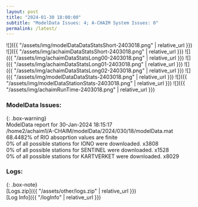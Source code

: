 ```yaml
---
layout: post
title: "2024-01-30 18:00:00"
subtitle: "ModelData Issues: 4; A-CHAIM System Issues: 0"
permalink: /latest/
---
```


![]({{ "/assets/img/modelDataDataStatsShort-2403018.png" | relative_url }})
![]({{ "/assets/img/achaimDataStatsShort-2403018.png" | relative_url }})
![]({{ "/assets/img/achaimDataStatsLong00-2403018.png" | relative_url }})
![]({{ "/assets/img/achaimDataStatsLong01-2403018.png" | relative_url }})
![]({{ "/assets/img/achaimDataStatsLong02-2403018.png" | relative_url }})
![]({{ "/assets/img/modelDataDataStats-2403018.png" | relative_url }})
![]({{ "/assets/img/modelDataStationStats-2403018.png" | relative_url }})
![]({{ "/assets/img/achaimRunTime-2403018.png" | relative_url }})


### ModelData Issues:  
  
{: .box-warning}  
 ModelData report for 30-Jan-2024 18:15:17   
 /home2/achaim1/A-CHAIM/modelData/2024/030/18/modelData.mat   
 68.4482% of RIO absoprtion values are finite   
 0% of all possible stations for IONO were downloaded. x3808   
 0% of all possible stations for SENTINEL were downloaded. x1528   
 0% of all possible stations for KARTVERKET were downloaded. x8029   
  


### Logs:  
  
{: .box-note}  
[Logs.zip]({{ "/assets/other/logs.zip" | relative_url }})  
[Log Info]({{ "/logInfo" | relative_url }})  
